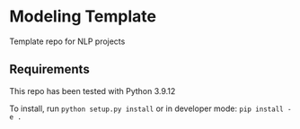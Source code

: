 # Modeling Template
Template repo for NLP projects

## Requirements
This repo has been tested with Python 3.9.12

To install, run `python setup.py install` or in developer mode: `pip install -e .`

